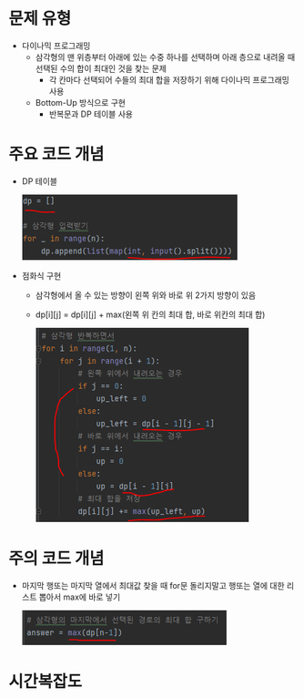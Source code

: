 # 문제 유형 
- 다이나믹 프로그래밍 
  - 삼각형의 맨 위층부터 아래에 있는 수중 하나를 선택하며 아래 층으로 내려올 때 선택된 수의 합이 최대인 것을 찾는 문제
    - 각 칸마다 선택되어 수들의 최대 합을 저장하기 위해 다이나믹 프로그래밍 사용
  - Bottom-Up 방식으로 구현
    - 반복문과 DP 테이블 사용

# 주요 코드 개념
- DP 테이블
  
  ![img_4.png](img_4.png)

- 점화식 구현 
  - 삼각형에서 올 수 있는 방향이 왼쪽 위와 바로 위 2가지 방향이 있음 
  - dp[i][j] = dp[i][j] + max(왼쪽 위 칸의 최대 합, 바로 위칸의 최대 합)
    
    ![img_3.png](img_3.png)

# 주의 코드 개념
- 마지막 행또는 마지막 열에서 최대값 찾을 때 for문 돌리지말고 행또는 열에 대한 리스트 뽑아서 max에 바로 넣기

  ![img_5.png](img_5.png)

# 시간복잡도 